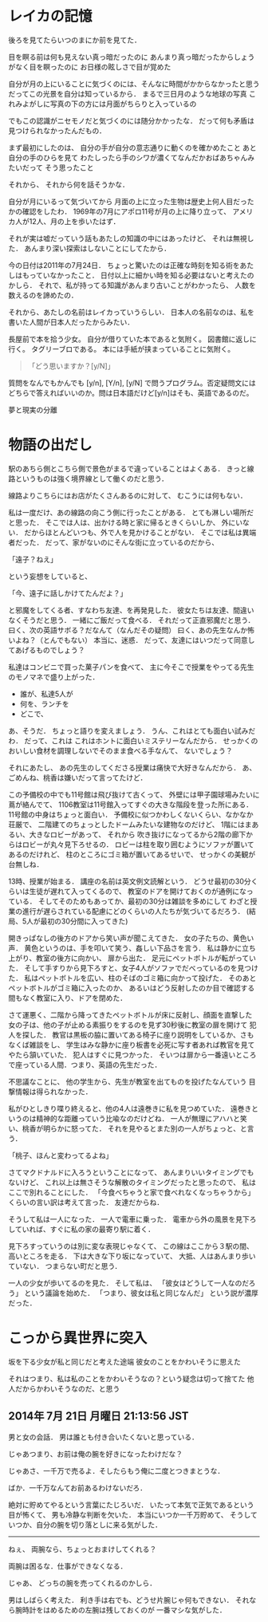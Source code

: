 # レイカの記憶

後ろを見てたらいつのまにか前を見てた．

目を瞑る前は何も見えない真っ暗だったのに
あんまり真っ暗だったからしょうがなく目を瞑ったのに
お日様の眩しさで目が覚めた

自分が月の上にいることに気づくのには、そんなに時間がかからなかったと思う
だってこの光景を自分は知っているから．
まるで三日月のような地球の写真
これみよがしに写真の下の方には月面がちらりと入っているの

でもこの認識がニセモノだと気づくのには随分かかったな．
だって何も矛盾は見つけられなかったんだもの．

まず最初にしたのは、
自分の手が自分の意志通りに動くのを確かめたこと
あと自分の手のひらを見て
わたしったら手のシワが濃くてなんだかおばあちゃんみたいだって
そう思ったこと

それから、
それから何を話そうかな．

自分が月にいるって気づいてから
月面の上に立った生物は歴史上何人目だったかの確認をしたわ．
1969年の7月にアポロ11号が月の上に降り立って、
アメリカ人が12人、月の上を歩いたはず．

それが実は嘘だっていう話もあたしの知識の中にはあったけど、
それは無視した．
あんまり深い探索はしないことにしてたから．

今の日付は2011年の7月24日．
ちょっと驚いたのは正確な時刻を知る術をあたしはもっていなかったこと．
日付以上に細かい時を知る必要はないと考えたのかしら．
それで、私が持ってる知識があんまり古いことがわかったら、
人数を数えるのを諦めたの．

それから、あたしの名前はレイカっていうらしい．
日本人の名前なのは、私を書いた人間が日本人だったからみたい．

長屋前で本を拾う少女。
自分が借りていた本であると気附く。
図書館に返しに行く。
タグリーブロである。
本には手紙が挟まっていることに気附く。

> 「どう思いますか？[y/N]」

質問をなんでもかんでも [y/n], [Y/n], [y/N] で問うプログラム。否定疑問文にはどちらで答えればいいのか。問は日本語だけど[y/n]はそも、英語であるのだ。

夢と現実の分離
# 物語の出だし

駅のあちら側とこちら側で景色がまるで違っていることはよくある．
きっと線路というものは強く境界線として働くのだと思う．

線路よりこちらにはお店がたくさんあるのに対して、
むこうには何もない．

私は一度だけ、あの線路の向こう側に行ったことがある．
とても淋しい場所だと思った．
そこでは人は、出かける時と家に帰るときくらいしか、
外にいない．
だからほとんどいつも、外で人を見かけることがない．
そこでは私は異端者だった．
だって、家がないのにそんな街に立っているのだから、

「遠子？ねえ」

という妄想をしていると、

「今、遠子に話しかけてたんだよ？」

と邪魔をしてくる者、すなわち友達、を再発見した．
彼女たちは友達、間違いなくそうだと思う．
一緒にご飯だって食べる．
それだって正直邪魔だと思う．
曰く、次の英語サボる？だなんて（なんだその疑問）
曰く、あの先生なんか怖いよね？（とんでもない）
本当に、迷惑．
だって、友達にはいつだって同意してあげるものでしょう？

私達はコンビニで買った菓子パンを食べて、
主に今そこで授業をやってる先生のモノマネで盛り上がった．

- 誰が、私達5人が
- 何を、ランチを
- どこで、

あ、そうだ．
ちょっと語りを変えましょう．
うん、これはとても面白い試みだわ．
だって、これは
これはホントに面白いミステリーなんだから．
せっかくのおいしい食材を調理しないでそのまま食べる手なんて、
ないでしょう？

それにあたし、
あの先生のしてくださる授業は痛快で大好きなんだから．
あ、ごめんね、桃香は嫌いだって言ってたけど．

この予備校の中でも11号館は飛び抜けて古くって、
外壁には甲子園球場みたいに蔦が絡んでて、
1106教室は11号館入ってすぐの大きな階段を登った所にある．
11号館の中身はちょっと面白い．
予備校に似つかわしくないくらい、なかなか荘厳で、
二階建てのちょっとしたドームみたいな建物なのだけど、
1階にはまあるい、大きなロビーがあって、
それから
吹き抜けになってるから2階の廊下からはロビーが丸々見下ろせるの．
ロビーは柱を取り囲むようにソファが置いてあるのだけれど、
柱のところにゴミ箱が置いてあるせいで、
せっかくの美観が台無しね．

13時、授業が始まる．
講座の名前は英文例文読解という．
どうせ最初の30分くらいは生徒が遅れて入ってくるので、
教室のドアを開けておくのが通例になっている．
そしてそのためもあってか、最初の30分は雑談を多めにして
わざと授業の進行が遅らされている配慮にどのくらいの人たちが気づいてるだろう．
(結局、5人が最初の30分間に入ってきた)

開きっぱなしの後方のドアから笑い声が聞こえてきた．
女の子たちの、黄色い声．
黄色というのは、手を叩いて笑う、姦しい下品さを言う．
私は静かに立ち上がり、教室の後方に向かい、
扉から出た．
足元にペットボトルが転がっていた．
そして手すりから見下ろすと、女子4人がソファでだべっているのを見つけた．
私はペットボトルを広い、柱のそばのゴミ箱に向かって投げた．
そのあとペットボトルがゴミ箱に入ったのか、
あるいはどう反射したのか目で確認する間もなく教室に入り、ドアを閉めた．

さて運悪く、二階から降ってきたペットボトルが床に反射し、顔面を直撃した
女の子は、他の子が止める素振りをするのを見ず30秒後に教室の扉を開けて
犯人を探した．
教官は黒板の脇に置いてある椅子に座り説明をしているか、さもなくば雑談をし、
学生はみな静かに座り板書を必死に写す者あれば教官を見てやたら頷いていた．
犯人はすぐに見つかった．
そいつは扉から一番遠いところで座っている人間．つまり、英語の先生だった．

不思議なことに、
他の学生から、先生が教室を出てものを投げたなんていう
目撃情報は得られなかった．

私がひとしきり喋り終えると、他の4人は遠巻きに私を見つめていた．
遠巻きというのは精神的な距離っていう比喩なのだけどね．
一人が無理にアハハと笑い、桃香が明らかに怒ってた．
それを見やるとまた別の一人がちょっと、と言う．

「桃子、ほんと変わってるよね」

さてマクドナルドに入ろうということになって、
あんまりいいタイミングでもないけど、
これ以上は無さそうな解散のタイミングだったと思ったので、
私はここで別れることにした．
「今食べちゃうと家で食べれなくなっちゃうから」
くらいの言い訳は考えて言った．
友達だからね．

そうして私は一人になった．
一人で電車に乗った．
電車から外の風景を見下ろしていれば、すぐに私の家の最寄り駅に着く．

見下ろすっていうのは別に変な表現じゃなくて、
この線はここから３駅の間、高いところを走る．
下は大きな下り坂になっていて、
大抵、人はあんまり歩いていない．
つまらない町だと思う．

一人の少女が歩いてるのを見た．
そして私は、
「彼女はどうして一人なのだろう」
という議論を始めた．
「つまり、彼女は私と同じなんだ」
という説が濃厚だった．

# こっから異世界に突入

坂を下る少女が私と同じだと考えた途端
彼女のことをかわいそうに思えた

それはつまり、私は私のことをかわいそうなの？という疑念は切って捨てた
他人だからかわいそうなのだ、と思う


2014年  7月 21日 月曜日 21:13:56 JST
---

男と女の会話．
男は誰とも付き合いたくないと思っている．

じゃあつまり、お前は俺の腕を好きになったわけだな？

じゃあさ、一千万で売るよ．そしたらもう俺に二度とつきまとうな．

ばか．一千万なんてお前あるわけないだろ．

絶対に貯めてやるという言葉にたじろいだ．
いたって本気で正気であるという目が怖くて、
男も冷静な判断を欠いた．
本当にいつか一千万貯めて、
そうしていつか、自分の腕を切り落としに来る気がした．

---

ねぇ、
両腕なら、ちょっとおまけしてくれる？

両腕は困るな．仕事ができなくなる．

じゃあ、
どっちの腕を売ってくれるのかしら．

男はしばらく考えた．
利き手は右でも、どうせ片腕じゃ何もできない．
それなら腕時計をはめるための左腕は残しておくのが
一番マシな気がした．
